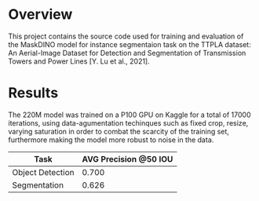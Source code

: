 # Overview
This project contains the source code used for training and evaluation of the MaskDINO model for instance segmentaion task on the TTPLA dataset: An Aerial-Image Dataset for Detection and Segmentation of Transmission Towers and Power Lines [Y. Lu et al., 2021]. 

# Results
The 220M model was trained on a P100 GPU on Kaggle for a total of 17000 iterations, using data-agumentation techinques such as fixed crop, resize, varying saturation in order to combat the scarcity of the training set, furthermore making the model more robust to noise in the data.

| **Task**           | **AVG Precision @50 IOU** |
|---------------------|---------------------------|
| Object Detection   | 0.700                    |
| Segmentation       | 0.626                    |
